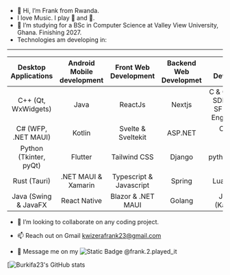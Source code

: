 - 👋 Hi, I’m Frank from Rwanda.
- I love Music. I play 🎷 and 🎸. 
- 🌱 I’m studying for a BSc in Computer Science at Valley View University, Ghana. Finishing 2027.
- Technologies am developing in:
---
| Desktop Applications | Android Mobile development| Front Web Development| Backend Web Developmet | Game Development |
|:--:|:--:|:--:|:--:| :--: |
| C++ (Qt, WxWidgets) | Java | ReactJs | Nextjs | C & C++ (Raylib, SDL2, OenGL, SFML, Unreal Engine, Godot) |
| C# (WFP, .NET MAUI) | Kotlin | Svelte & Sveltekit | ASP.NET | C# (Unity, Godot) |
| Python (Tkinter, pyQt) | Flutter | Tailwind CSS | Django | python(Pygame)|
| Rust (Tauri) | .NET MAUI & Xamarin | Typescript & Javascript | Spring | Lua (LÖVE2D) |
| Java (Swing & JavaFX | React Native | Blazor & .NET MAUI| Golang |Javascript (Kaboom.Js)|

-  💞️ I’m looking to collaborate on any coding project.

- 📫 Reach out on Gmail kwizerafrank23@gmail.com
- 💬 Message me on my ![Static Badge](https://img.shields.io/badge/instagram-black?style=for-the-badge&logo=instagram&link=https%3A%2F%2Fwww.instagram.com%2Ffrank.2.played_it%2F)
 @frank.2.played_it


[![Burkifa23's GitHub stats](https://github-readme-stats.vercel.app/api?username=Burkifa23&show_icons=true&theme=transparent)

<!---
Burkifa23/Burkifa23 is a ✨ special ✨ repository because its `README.md` (this file) appears on your GitHub profile.
You can click the Preview link to take a look at your changes.
--->
